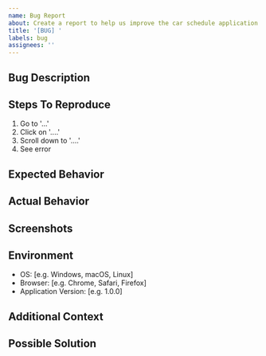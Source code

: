 ```yaml
---
name: Bug Report
about: Create a report to help us improve the car schedule application
title: '[BUG] '
labels: bug
assignees: ''
---
```


## Bug Description
<!-- A clear and concise description of what the bug is -->

## Steps To Reproduce
<!-- Steps to reproduce the behavior -->
1. Go to '...'
2. Click on '....'
3. Scroll down to '....'
4. See error

## Expected Behavior
<!-- A clear and concise description of what you expected to happen -->

## Actual Behavior
<!-- What actually happened -->

## Screenshots
<!-- If applicable, add screenshots to help explain your problem -->

## Environment
- OS: [e.g. Windows, macOS, Linux]
- Browser: [e.g. Chrome, Safari, Firefox]
- Application Version: [e.g. 1.0.0]

## Additional Context
<!-- Add any other context about the problem here -->

## Possible Solution
<!-- If you have suggestions on how to fix the issue -->

